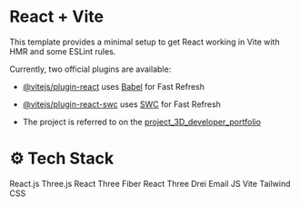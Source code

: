 # React + Vite

This template provides a minimal setup to get React working in Vite with HMR and some ESLint rules.

Currently, two official plugins are available:

- [@vitejs/plugin-react](https://github.com/vitejs/vite-plugin-react/blob/main/packages/plugin-react/README.md) uses [Babel](https://babeljs.io/) for Fast Refresh
- [@vitejs/plugin-react-swc](https://github.com/vitejs/vite-plugin-react-swc) uses [SWC](https://swc.rs/) for Fast Refresh

- The project is referred to on the [project_3D_developer_portfolio](https://github.com/adrianhajdin/project_3D_developer_portfolio)
# ⚙️ Tech Stack  
React.js
Three.js
React Three Fiber
React Three Drei
Email JS
Vite
Tailwind CSS
  
